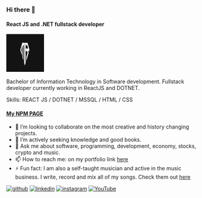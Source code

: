 ### Hi there 👋
#### React JS  and .NET fullstack developer
<!-- ![React JS and .NET fullstack developer](https://raw.githubusercontent.com/MiranRaz/MiranRaz/main/banner.png)
 -->
<img src='https://raw.githubusercontent.com/MiranRaz/MiranRaz/main/banner.png' alt='miranraz' height='100' width='100vw'>

Bachelor of Information Technology in Software development. Fullstack developer currently working in ReactJS and DOTNET.   

Skills: REACT JS / DOTNET / MSSQL / HTML / CSS
  #### <a href=https://www.npmjs.com/~miranraz target="_blank">My NPM PAGE</a>

- 🔭 I’m looking to collaborate on the most creative and history changing projects. 
- 🤔 I’m actively seeking knowledge and good books. 
- 💬 Ask me about software, programming, development, economy, stocks, crypto and music. 
- 📫 How to reach me: on my portfolio link <a href ="https://miranraz.github.io/MyPortfolio/" target="_blank">here</a>  
- ⚡ Fun fact: I am also a self-taught musician and active in the music business. I write, record and mix all of my songs. Check them out <a href ="https://www.youtube.com/channel/UCQ0Wq9XGw0CQs0tWi2rZb8g" target="_blank">here</a>  

[<img src='https://cdn.jsdelivr.net/npm/simple-icons@3.0.1/icons/github.svg' alt='github' height='40'>](https://github.com/https://github.com/MiranRaz)  [<img src='https://cdn.jsdelivr.net/npm/simple-icons@3.0.1/icons/linkedin.svg' alt='linkedin' height='40'>](https://www.linkedin.com/in/https://www.linkedin.com/in/miran-raznatovic//)  [<img src='https://cdn.jsdelivr.net/npm/simple-icons@3.0.1/icons/instagram.svg' alt='instagram' height='40'>](https://www.instagram.com/https://instagram.com/korisniknijepronadjen/)  [<img src='https://cdn.jsdelivr.net/npm/simple-icons@3.0.1/icons/youtube.svg' alt='YouTube' height='40'>](https://www.youtube.com/channel/https://www.youtube.com/channel/UCQ0Wq9XGw0CQs0tWi2rZb8g)  
